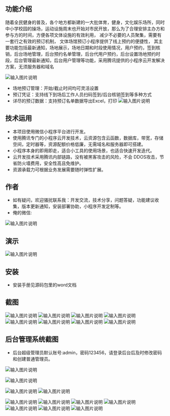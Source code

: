 ## 功能介绍 

 随着全民健身的普及，各个地方都新建的一大批体育，健身，文化娱乐场所，同时中小学校园的操场，运动设施周末也开始对市民开放，那么为了合理安排主办方和参与方的时间，方便各项文体设施的有效利用， 减少不必要的人员聚集，需要有一套行之有效的预订机制， 文体场馆预订小程序提供了线上预约的便捷性， 其主要功能包括最新通知，场地展示，场地日期和时段使用情况，用户预约，签到核销，后台场地管理，后台预约名单管理，后台代用户预约，后台设置场地预约时段，后台管理最新通知，后台用户管理等功能，采用腾讯提供的小程序云开发解决方案，无须服务器和域名

![输入图片说明](demo/%E4%BA%8C%E7%BB%B4%E7%A0%81.png)

- 场地预订管理：开始/截止时间均可灵活设置
- 预订凭证：支持线下到场后工作人员扫码签到/后台核销签到等多种方式
- 详尽的预订数据：支持预订名单数据导出Excel，打印
![输入图片说明](demo/%E6%96%87%E4%BD%93%E5%9C%BA%E6%89%80%E9%A2%84%E7%BA%A6%E6%A6%82%E8%A6%81%E8%AE%BE%E8%AE%A1%20(2).jpg)


## 技术运用
- 本项目使用微信小程序平台进行开发。
- 使用腾讯专门的小程序云开发技术，云资源包含云函数，数据库，带宽，存储空间，定时器等，资源配额价格低廉，无需域名和服务器即可搭建。
- 小程序本身的即用即走，适合小工具的使用场景，也适合快速开发迭代。
- 云开发技术采用腾讯内部链路，没有被黑客攻击的风险，不会 DDOS攻击，节省防火墙费用，安全性高且免维护。
- 资源承载力可根据业务发展需要随时弹性扩展。  



## 作者
- 如有疑问，欢迎骚扰联系我：开发交流，技术分享，问题答疑，功能建议收集，版本更新通知，安装部署协助，小程序开发定制等。
- 俺的微信: 

 ![输入图片说明](demo/author-base.png)



## 演示 

 ![输入图片说明](demo/%E4%BA%8C%E7%BB%B4%E7%A0%81.png)

## 安装

- 安装手册见源码包里的word文档




## 截图
![输入图片说明](demo/1%E9%A6%96%E9%A1%B5.png)
![输入图片说明](demo/2%E9%A2%84%E7%BA%A6%E5%9C%BA%E6%AC%A1.png)
![输入图片说明](demo/3%E9%80%89%E6%8B%A9%E9%A2%84%E7%BA%A6.png)
 ![输入图片说明](demo/4%E5%A1%AB%E5%86%99%E8%B5%84%E6%96%99.png)
![输入图片说明](demo/5%E6%88%91%E7%9A%84%E9%A2%84%E7%BA%A6.png)
![输入图片说明](demo/6%E9%A2%84%E7%BA%A6%E8%AF%A6%E6%83%85.png)
![输入图片说明](demo/7%E4%B8%AA%E4%BA%BA%E4%B8%AD%E5%BF%83.png)
![输入图片说明](demo/8%E6%9C%80%E6%96%B0%E9%80%9A%E7%9F%A5.png)


## 后台管理系统截图 
- 后台超级管理员默认账号:admin，密码123456，请登录后台后及时修改密码和创建普通管理员。


 ![输入图片说明](demo/50%E5%90%8E%E5%8F%B0=%E9%A6%96%E9%A1%B5.png)

![输入图片说明](demo/51%E5%90%8E%E5%8F%B0-%E7%94%A8%E6%88%B7%E7%AE%A1%E7%90%86.png)

![输入图片说明](demo/53%E5%90%8E%E5%8F%B0-%E9%80%9A%E7%9F%A5%E7%AE%A1%E7%90%86.png)
![输入图片说明](demo/54%E5%90%8E%E5%8F%B0-%E5%9C%BA%E5%9C%B0%E7%AE%A1%E7%90%86.png)

![输入图片说明](demo/55%E5%90%8E%E5%8F%B0-%E6%97%B6%E6%AE%B5.png)
![输入图片说明](demo/56%E5%90%8E%E5%8F%B0-%E6%A0%B8%E9%94%80.png)
![输入图片说明](demo/57%E5%90%8E%E5%8F%B0-%E5%AF%BC%E5%87%BA%E7%94%A8%E6%88%B7.png)
![输入图片说明](demo/58%E5%90%8E%E5%8F%B0-%E5%AF%BC%E5%87%BAExcel.png)
![输入图片说明](demo/59%E5%90%8E%E5%8F%B0-%E5%90%8D%E5%8D%95%E7%AE%A1%E7%90%86.png)
![输入图片说明](demo/60%E5%90%8E%E5%8F%B0-%E4%BB%A3%E7%94%A8%E6%88%B7%E9%A2%84%E7%BA%A6.png)
![输入图片说明](demo/60%E5%90%8E%E5%8F%B0-%E6%A0%B8%E9%94%80%E4%B8%8E%E5%8F%96%E6%B6%88.png)
